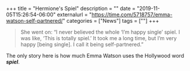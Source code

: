+++
title = "Hermione's Spiel"
description = ""
date = "2019-11-05T15:26:54-06:00"
externalurl = "https://time.com/5718757/emma-watson-self-partnered/"
categories = ["News"]
tags = [""]
+++

> She went on: “I never believed the whole ‘I’m happy single’ spiel. I was like, ‘This is totally spiel.’ It took me a long time, but I’m very happy [being single]. I call it being self-partnered.”

The only story here is how much Emma Watson uses the Hollywood word ***spiel***.